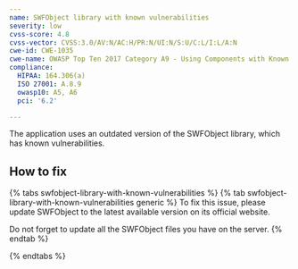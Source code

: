 ```yaml
---
name: SWFObject library with known vulnerabilities
severity: low
cvss-score: 4.8
cvss-vector: CVSS:3.0/AV:N/AC:H/PR:N/UI:N/S:U/C:L/I:L/A:N
cwe-id: CWE-1035
cwe-name: OWASP Top Ten 2017 Category A9 - Using Components with Known Vulnerabilities
compliance:
  HIPAA: 164.306(a)
  ISO 27001: A.8.9
  owasp10: A5, A6
  pci: '6.2'

---            
```


The application uses an outdated version of the SWFObject library, which has known vulnerabilities.

## How to fix

{% tabs swfobject-library-with-known-vulnerabilities %}
{% tab swfobject-library-with-known-vulnerabilities generic %}
To fix this issue, please update SWFObject to the latest available version on its official website.

Do not forget to update all the SWFObject files you have on the server.
{% endtab %}

{% endtabs %}
